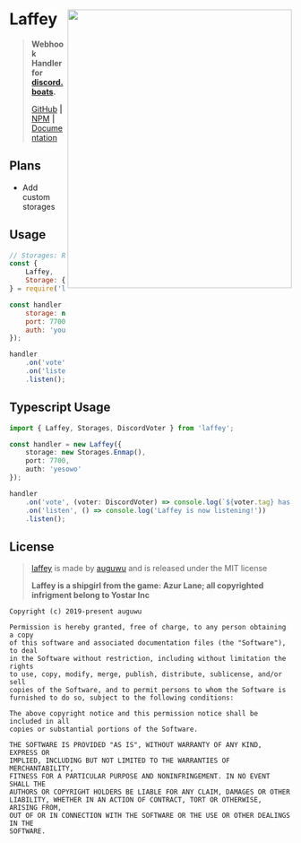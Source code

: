 # Laffey <img src="https://azurlane.koumakan.jp/w/images/2/2a/Laffey.png" align="right" width="400px" height="497px">

> **Webhook Handler for [discord.boats](https://discord.boats).**
>
> [GitHub](https://github.com/auguwu/laffey) **|** [NPM](https://npmjs.com/package/laffey) **|** [Documentation](https://docs.augu.me/laffey)

## Plans

- Add custom storages

## Usage

```js
// Storages: Redis, enmap, more soon?
const {
    Laffey,
    Storage: { Redis }
} = require('laffey');

const handler = new Laffey({
    storage: new Redis(),
    port: 7700,
    auth: 'youshallnotpass'
});

handler
    .on('vote', (voter) => console.log(`${voter.tag} has voted!`))
    .on('listen', () => console.log(`Listening on port ${handler.port}`))
    .listen(); // It listens and emits the listen event /\
```

## Typescript Usage

```ts
import { Laffey, Storages, DiscordVoter } from 'laffey';

const handler = new Laffey({
    storage: new Storages.Enmap(),
    port: 7700,
    auth: 'yesowo'
});

handler
    .on('vote', (voter: DiscordVoter) => console.log(`${voter.tag} has voted!`))
    .on('listen', () => console.log('Laffey is now listening!'))
    .listen();
```

## License

> [laffey](https://github.com/auguwu/laffey) is made by [auguwu](https://augu.me) and is released under the MIT license
>
> **Laffey is a shipgirl from the game: Azur Lane; all copyrighted infrigment belong to Yostar Inc**

```
Copyright (c) 2019-present auguwu

Permission is hereby granted, free of charge, to any person obtaining a copy
of this software and associated documentation files (the "Software"), to deal
in the Software without restriction, including without limitation the rights
to use, copy, modify, merge, publish, distribute, sublicense, and/or sell
copies of the Software, and to permit persons to whom the Software is
furnished to do so, subject to the following conditions:

The above copyright notice and this permission notice shall be included in all
copies or substantial portions of the Software.

THE SOFTWARE IS PROVIDED "AS IS", WITHOUT WARRANTY OF ANY KIND, EXPRESS OR
IMPLIED, INCLUDING BUT NOT LIMITED TO THE WARRANTIES OF MERCHANTABILITY,
FITNESS FOR A PARTICULAR PURPOSE AND NONINFRINGEMENT. IN NO EVENT SHALL THE
AUTHORS OR COPYRIGHT HOLDERS BE LIABLE FOR ANY CLAIM, DAMAGES OR OTHER
LIABILITY, WHETHER IN AN ACTION OF CONTRACT, TORT OR OTHERWISE, ARISING FROM,
OUT OF OR IN CONNECTION WITH THE SOFTWARE OR THE USE OR OTHER DEALINGS IN THE
SOFTWARE.
```
